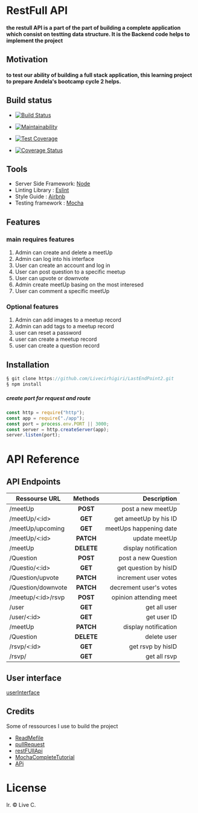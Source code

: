 

# RestFull API
#### the restull API is a part of the part of building a complete application which consist on testting data structure. It is the Backend code helps to implement the project

## Motivation

#### to test our ability of building a full stack application, this learning project to prepare Andela's bootcamp cycle 2 helps.

## Build status

- [![Build Status](https://travis-ci.com/Livecirhigiri/LastEndPoint2.svg?branch=master)](https://travis-ci.com/Livecirhigiri/LastEndPoint2)

- [![Maintainability](https://api.codeclimate.com/v1/badges/0343bd4b6fdcdb068991/maintainability)](https://codeclimate.com/github/Livecirhigiri/LastEndPoint2/maintainability)

- [![Test Coverage](https://api.codeclimate.com/v1/badges/0343bd4b6fdcdb068991/test_coverage)](https://codeclimate.com/github/Livecirhigiri/LastEndPoint2/test_coverage)

- [![Coverage Status](https://coveralls.io/repos/github/Livecirhigiri/LastEndPoint2/badge.svg?branch=Develop)](https://coveralls.io/github/Livecirhigiri/LastEndPoint2?branch=Develop)

## Tools

- Server Side Framework: [Node](https://nodejs.org/en/)
- Linting Library : [Eslint](https://eslint.org/)
- Style Guide : [Airbnb](https://github.com/airbnb/javascript)
- Testing framework : [Mocha](https://mochajs.org/)

## Features

### main requires features

1. Admin can create and delete a meetUp
2. Admin can log into his interface
3. User can create an account and log in
4. User can post question to a specific meetup
5. User can upvote or downvote
6. Admin create meetUp basing on the most interesed
7. User can comment a specific meetUp

### Optional features

1. Admin can add images to a meetup record
2. Admin can add tags to a meetup record
3. user can reset a password
4. user can create a meetup record
5. user can create a question record

## Installation

```javascript
§ git clone https://github.com/Livecirhigiri/LastEndPoint2.git
§ npm install
```

##### create port for request and route

```javascript
const http = require("http");
const app = require("./app");
const port = process.env.PORT || 3000;
const server = http.createServer(app);
server.listen(port);
```

# API Reference

## API Endpoints

| Ressourse URL         |  Methods   |            Description |
| --------------------- | :--------: | ---------------------: |
| /meetUp               |  **POST**  |      post a new meetUp |
| /meetUp/<:id>         |  **GET**   |  get ameetUp by his ID |
| /meetUp/upcoming      |  **GET**   | meetUps happening date |
| /meetUp/<:id>         | **PATCH**  |          update meetUp |
| /meetUp               | **DELETE** |   display notification |
| /Question             |  **POST**  |    post a new Question |
| /Questio/<:id>        |  **GET**   |  get question by hisID |
| /Question/upvote      | **PATCH**  |   increment user votes |
| /Question/downvote    | **PATCH**  | decrement user's votes |
| /meetup/<:id>/rsvp    |  **POST**  | opinion attending meet |
| /user                 |  **GET**   |           get all user |
| /user/<:id>           |  **GET**   |            get user ID |
| /meetUp               | **PATCH**  |   display notification |
| /Question             | **DELETE** |            delete user |
| /rsvp/<:id>           |  **GET**   |      get rsvp by hisID |
| /rsvp/                |  **GET**   |           get all rsvp |

## User interface

[userInterface](https://livecirhigiri.github.io/AndelaChallenge1/)

## Credits

Some of ressources I use to build the project

- [ReadMefile](https://github.com/adam-p/markdown-here/wiki/Markdown-Cheatsheet#headers)
- [pullRequest](https://www.youtube.com/watch?v=OxHkvEWIL7U)
- [restFUllApi](https://www.youtube.com/watch?v=0M2S_7-Tcsc)
- [MochaCompleteTutorial](https://www.youtube.com/watch?v=0M2S_7-Tcsc)
- [APi](https://www.youtube.com/watch?v=pKd0Rpw7O48)

# License

Ir. © Live C.
